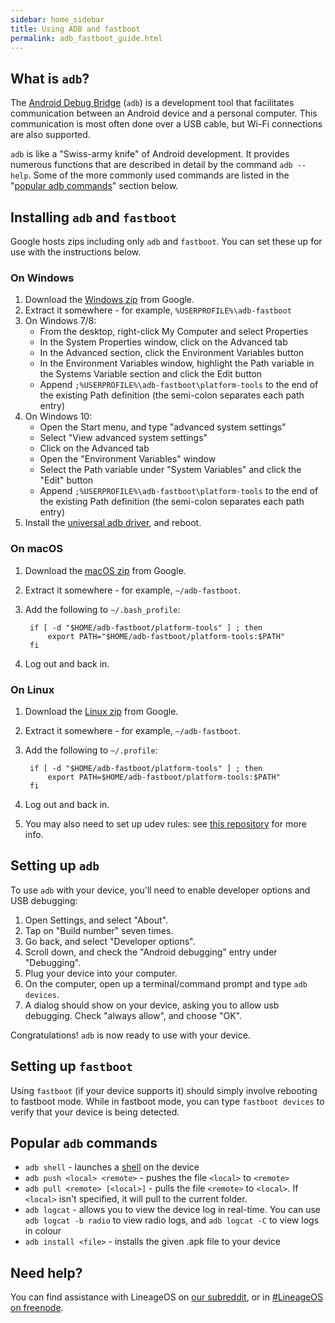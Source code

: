 ```yaml
---
sidebar: home_sidebar
title: Using ADB and fastboot
permalink: adb_fastboot_guide.html
---
```

## What is `adb`?
The [Android Debug Bridge](https://en.wikipedia.org/wiki/Android_Debug_Bridge) (`adb`) is a development tool that facilitates communication between an Android
device and a personal computer. This communication is most often done over a USB cable, but Wi-Fi
connections are also supported.

`adb` is like a "Swiss-army knife" of Android development. It provides numerous functions that are 
described in detail by the command `adb --help`. Some of the more commonly used 
commands are listed in the "[popular adb commands](#popular-adb-commands)" section below. 

## Installing `adb` and `fastboot`

Google hosts zips including only `adb` and `fastboot`. You can set these up for use with the instructions below.

### On Windows
1. Download the [Windows zip](https://dl.google.com/android/repository/platform-tools-latest-windows.zip) from Google.
2. Extract it somewhere - for example, `%USERPROFILE%\adb-fastboot`
3. On Windows 7/8:
    * From the desktop, right-click My Computer and select Properties
    * In the System Properties window, click on the Advanced tab
    * In the Advanced section, click the Environment Variables button
    * In the Environment Variables window, highlight the Path variable in the Systems Variable section and click the Edit button
    * Append `;%USERPROFILE%\adb-fastboot\platform-tools` to the end of the existing Path definition (the semi-colon separates each path entry)
4. On Windows 10:
    * Open the Start menu, and type "advanced system settings"
    * Select "View advanced system settings"
    * Click on the Advanced tab
    * Open the "Environment Variables" window
    * Select the Path variable under "System Variables" and click the "Edit" button
    * Append `;%USERPROFILE%\adb-fastboot\platform-tools` to the end of the existing Path definition (the semi-colon separates each path entry)
5. Install the [universal adb driver](https://github.com/koush/UniversalAdbDriver), and reboot.

### On macOS
1. Download the [macOS zip](https://dl.google.com/android/repository/platform-tools-latest-darwin.zip) from Google.
2. Extract it somewhere - for example, `~/adb-fastboot`.
3. Add the following to `~/.bash_profile`:

        if [ -d "$HOME/adb-fastboot/platform-tools" ] ; then
            export PATH="$HOME/adb-fastboot/platform-tools:$PATH"
        fi

4. Log out and back in.

### On Linux
1. Download the [Linux zip](https://dl.google.com/android/repository/platform-tools-latest-linux.zip) from Google.
2. Extract it somewhere - for example, `~/adb-fastboot`.
3. Add the following to `~/.profile`:

        if [ -d "$HOME/adb-fastboot/platform-tools" ] ; then
            export PATH=$HOME/adb-fastboot/platform-tools:$PATH"
        fi

4. Log out and back in.
5. You may also need to set up udev rules: see [this repository](https://github.com/M0Rf30/android-udev-rules#installation) for more info.

## Setting up `adb`

To use `adb` with your device, you'll need to enable developer options and USB debugging:

1. Open Settings, and select "About".
2. Tap on "Build number" seven times.
3. Go back, and select "Developer options".
4. Scroll down, and check the "Android debugging" entry under "Debugging".
5. Plug your device into your computer.
6. On the computer, open up a terminal/command prompt and type `adb devices`.
7. A dialog should show on your device, asking you to allow usb debugging. Check "always allow", and choose "OK".

Congratulations! `adb` is now ready to use with your device.

## Setting up `fastboot`

Using `fastboot` (if your device supports it) should simply involve rebooting to fastboot mode.
While in fastboot mode, you can type `fastboot devices` to verify that your device is being detected.

## Popular `adb` commands

* `adb shell` - launches a [shell](https://en.wikipedia.org/wiki/Shell_(computing)) on the device
* `adb push <local> <remote>` - pushes the file `<local>` to `<remote>`
* `adb pull <remote> [<local>]` - pulls the file `<remote>` to `<local>`. If `<local>` isn't specified,
it will pull to the current folder.
* `adb logcat` - allows you to view the device log in real-time. You can use `adb logcat -b radio` to view radio logs,
and `adb logcat -C` to view logs in colour
* `adb install <file>` - installs the given .apk file to your device

## Need help?

You can find assistance with LineageOS on [our subreddit](https://reddit.com/r/LineageOS), or in [#LineageOS on freenode](https://webchat.freenode.net/?channels=LineageOS).
